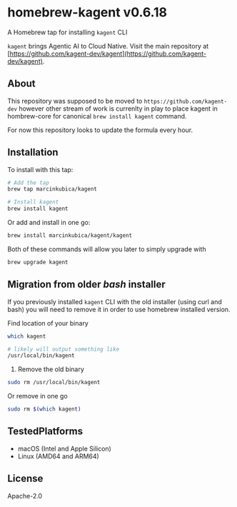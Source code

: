 # homebrew-kagent **v0.6.18**

A Homebrew tap for installing `kagent` CLI

`kagent` brings Agentic AI to Cloud Native. Visit the main repository at [https://github.com/kagent-dev/kagent](https://github.com/kagent-dev/kagent).

## About


This repository was supposed to be moved to `https://github.com/kagent-dev` however other stream of work is
currenlty in play to place kagent in hombrew-core for canonical `brew install kagent` command.

For now this repository looks to update the formula every hour.

## Installation

To install with this tap:
```sh
# Add the tap
brew tap marcinkubica/kagent

# Install kagent
brew install kagent
```

Or add and install in one go:
```sh
brew install marcinkubica/kagent/kagent
```

Both of these commands will allow you later to simply upgrade with

```sh
brew upgrade kagent
```

## Migration from older _bash_ installer

If you previously installed `kagent` CLI with the old installer (using curl and bash)
you will need to remove it in order to use homebrew installed version.

Find location of your binary

```sh
which kagent

# likely will output something like
/usr/local/bin/kagent
```

1. Remove the old binary

```sh
sudo rm /usr/local/bin/kagent
```

Or remove in one go

```sh
sudo rm $(which kagent)
```

## TestedPlatforms

- macOS (Intel and Apple Silicon)
- Linux (AMD64 and ARM64)

## License

Apache-2.0
